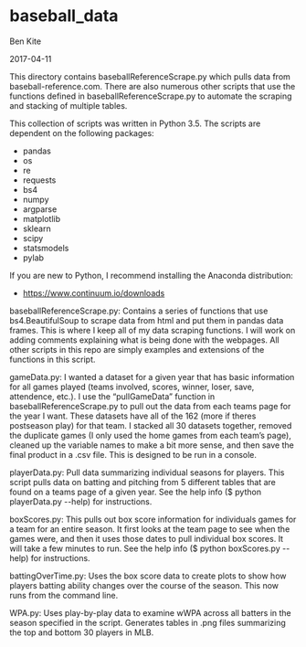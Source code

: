 # baseball_data

Ben Kite

2017-04-11

This directory contains baseballReferenceScrape.py which pulls data
from baseball-reference.com. There are also numerous other scripts
that use the functions defined in baseballReferenceScrape.py to
automate the scraping and stacking of multiple tables.

This collection of scripts was written in Python 3.5.
The scripts are dependent on the following packages:
- pandas
- os
- re
- requests
- bs4
- numpy
- argparse
- matplotlib
- sklearn
- scipy
- statsmodels
- pylab

If you are new to Python, I recommend installing the Anaconda distribution:
- https://www.continuum.io/downloads

baseballReferenceScrape.py:
Contains a series of functions that use bs4.BeautifulSoup to scrape
data from html and put them in pandas data frames.  This is where I
keep all of my data scraping functions.  I will work on adding
comments explaining what is being done with the webpages. All other
scripts in this repo are simply examples and extensions of the
functions in this script.

gameData.py:
I wanted a dataset for a given year that has basic information for all
games played (teams involved, scores, winner, loser, save, attendence,
etc.). I use the “pullGameData” function in baseballReferenceScrape.py
to pull out the data from each teams page for the year I want.  These
datasets have all of the 162 (more if theres postseason play) for that
team.  I stacked all 30 datasets together, removed the duplicate games
(I only used the home games from each team’s page), cleaned up the
variable names to make a bit more sense, and then save the final
product in a .csv file.  This is designed to be run in a console.

playerData.py:
Pull data summarizing individual seasons for players.  This script
pulls data on batting and pitching from 5 different tables that are
found on a teams page of a given year.  See the help info ($ python
playerData.py --help) for instructions.

boxScores.py:
This pulls out box score information for individuals games for a team
for an entire season. It first looks at the team page to see when the
games were, and then it uses those dates to pull individual box
scores. It will take a few minutes to run. See the help info ($ python
boxScores.py --help) for instructions.

battingOverTime.py:
Uses the box score data to create plots to show how players batting
ability changes over the course of the season. This now runs from the
command line.

WPA.py:
Uses play-by-play data to examine wWPA across all batters in the
season specified in the script. Generates tables in .png files
summarizing the top and bottom 30 players in MLB.